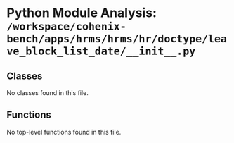 # Python Module Analysis: `/workspace/cohenix-bench/apps/hrms/hrms/hr/doctype/leave_block_list_date/__init__.py`

## Classes

No classes found in this file.


## Functions

No top-level functions found in this file.
